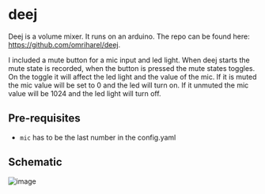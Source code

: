 # deej
Deej is a volume mixer. It runs on an arduino. The repo can be found here: https://github.com/omriharel/deej. 

I included a mute button for a mic input and led light. When deej starts the mute state is recorded, when the button is pressed the mute states toggles. On the toggle it will affect the led light and the value of the mic. If it is muted the mic value will be set to 0 and the led will turn on. If it unmuted the mic value will be 1024 and the led light will turn off. 

## Pre-requisites
- `mic` has to be the last number in the config.yaml

## Schematic
![image](https://user-images.githubusercontent.com/10181188/140986428-fcf6894e-48ae-4b84-94eb-9f153a506d85.png)
